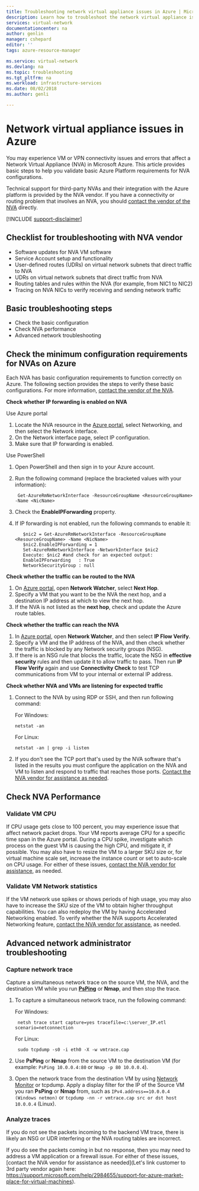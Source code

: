 ```yaml
---
title: Troubleshooting network virtual appliance issues in Azure | Microsoft Docs
description: Learn how to troubleshoot the network virtual appliance issues in Azure.
services: virtual-network
documentationcenter: na
author: genlin
manager: cshepard
editor: ''
tags: azure-resource-manager

ms.service: virtual-network
ms.devlang: na
ms.topic: troubleshooting
ms.tgt_pltfrm: na
ms.workload: infrastructure-services
ms.date: 08/02/2018
ms.author: genli

---
```


#  Network virtual appliance issues in Azure

You may experience VM or VPN connectivity issues and errors that affect a Network Virtual Appliance (NVA) in Microsoft Azure. This article provides basic steps to help you validate basic Azure Platform requirements for NVA configurations.

Technical support for third-party NVAs and their integration with the Azure platform is provided by the NVA vendor. If you have a connectivity or routing problem that involves an NVA, you should [contact the vendor of the NVA](https://support.microsoft.com/help/2984655/support-for-azure-market-place-for-virtual-machines) directly.

[!INCLUDE [support-disclaimer](../../includes/support-disclaimer.md)]

## Checklist for troubleshooting with NVA vendor

- Software updates for NVA VM software
- Service Account setup and functionality
- User-defined routes (UDRs) on virtual network subnets that direct traffic to NVA
- UDRs on virtual network subnets that direct traffic from NVA
- Routing tables and rules within the NVA (for example, from NIC1 to NIC2)
- Tracing on NVA NICs to verify receiving and sending network traffic

## Basic troubleshooting steps

- Check the basic configuration
- Check NVA performance
- Advanced network troubleshooting

## Check the minimum configuration requirements for NVAs on Azure

Each NVA has basic configuration requirements to function correctly on Azure. The following section provides the steps to verify these basic configurations. For more information, [contact the vendor of the NVA](https://support.microsoft.com/help/2984655/support-for-azure-market-place-for-virtual-machines).

**Check whether IP forwarding is enabled on NVA**

Use Azure portal

1.	Locate the NVA resource in the [Azure portal](https://portal.azure.com), select Networking, and then select the Network interface.
2.	On the Network interface page, select IP configuration.
3.	Make sure that IP forwarding is enabled.

Use PowerShell

1. Open PowerShell and then sign in to your Azure account.
2. Run the following command (replace the bracketed values with your information):

        Get-AzureRmNetworkInterface -ResourceGroupName <ResourceGroupName> -Name <NicName>  

3. Check the **EnableIPForwarding** property.
 
4. If IP forwarding is not enabled, run the following commands to enable it:

          $nic2 = Get-AzureRmNetworkInterface -ResourceGroupName <ResourceGroupName> -Name <NicName>
          $nic2.EnableIPForwarding = 1
          Set-AzureRmNetworkInterface -NetworkInterface $nic2
          Execute: $nic2 #and check for an expected output:
          EnableIPForwarding   : True
          NetworkSecurityGroup : null

**Check whether the traffic can be routed to the NVA**

1. On [Azure portal](https://portal.azure.com), open **Network Watcher**, select **Next Hop**.
2. Specify a VM that you want to be the NVA the next hop, and a destination IP address at which to view the next hop. 
3. If the NVA is not listed as the **next hop**,  check and update the Azure route tables.

**Check whether the traffic can reach the NVA**

1.	In [Azure portal](https://portal.azure.com), open **Network Watcher**, and then select **IP Flow Verify**. 
2.	Specify a VM and the IP address of the NVA, and then check whether the traffic is blocked by any Network security groups (NSG).
3.	If there is an NSG rule that blocks the traffic, locate the NSG in **effective security** rules and then update it to allow traffic to pass. Then run **IP Flow Verify** again and use **Connectivity Check** to test TCP communications from VM to your internal or external IP address.

**Check whether NVA and VMs are listening for expected traffic**

1.	Connect to the NVA by using RDP or SSH, and then run following command:

    For Windows:

        netstat -an

    For Linux:

        netstat -an | grep -i listen
2.  If you don't see the TCP port that's used by the NVA software that's listed in the results you must configure the application on the NVA and VM to listen and respond to traffic that reaches those ports. [Contact the NVA vendor for assistance as needed](https://support.microsoft.com/help/2984655/support-for-azure-market-place-for-virtual-machines).

## Check NVA Performance

### Validate VM CPU

If CPU usage gets close to 100 percent, you may experience issue that affect network packet drops. Your VM reports average CPU for a specific time span in the Azure portal. During a CPU spike, investigate which process on the guest VM is causing the high CPU, and mitigate it, if possible. You may also have to resize the VM to a larger SKU size or, for virtual machine scale set, increase the instance count or set to auto-scale on CPU usage. For either of these issues, [contact the NVA vendor for assistance](https://support.microsoft.com/help/2984655/support-for-azure-market-place-for-virtual-machines), as needed.

### Validate VM Network statistics 

If the VM network use spikes or shows periods of high usage, you may also have to increase the SKU size of the VM to obtain higher throughput capabilities. You can also redeploy the VM by having Accelerated Networking enabled. To verify whether the NVA supports Accelerated Networking feature, [contact the NVA vendor for assistance](https://support.microsoft.com/help/2984655/support-for-azure-market-place-for-virtual-machines), as needed.

## Advanced network administrator troubleshooting

### Capture network trace
Capture a simultaneous network trace on the source VM, the NVA, and the destination VM while you run **[PsPing](https://docs.microsoft.com/sysinternals/downloads/psping)** or **Nmap**, and then stop the trace.

1. To capture a simultaneous network trace, run the following command:

    For Windows:

        netsh trace start capture=yes tracefile=c:\server_IP.etl scenario=netconnection

    For Linux:

        sudo tcpdump -s0 -i eth0 -X -w vmtrace.cap

2. Use **PsPing** or **Nmap** from the source VM to the destination VM (for example: `PsPing 10.0.0.4:80` or `Nmap -p 80 10.0.0.4`).

3. Open the network trace from the destination VM by using [Network Monitor](https://www.microsoft.com/download/details.aspx?id=4865) or tcpdump. Apply a display filter for the IP of the Source VM you ran **PsPing** or **Nmap** from, such as `IPv4.address==10.0.0.4 (Windows netmon)` or `tcpdump -nn -r vmtrace.cap src or dst host 10.0.0.4` (Linux).

### Analyze traces

If you do not see the packets incoming to the backend VM trace, there is likely an NSG or UDR interfering or the NVA routing tables are incorrect.

If you do see the packets coming in but no response, then you may need to address a VM application or a firewall issue. For either of these issues, [contact the NVA vendor for assistance as needed](Let's link customer to 3rd party vendor again here: https://support.microsoft.com/help/2984655/support-for-azure-market-place-for-virtual-machines).


